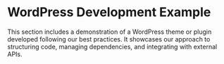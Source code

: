 # WordPress Development Example

This section includes a demonstration of a WordPress theme or plugin developed following our best practices. It showcases our approach to structuring code, managing dependencies, and integrating with external APIs.